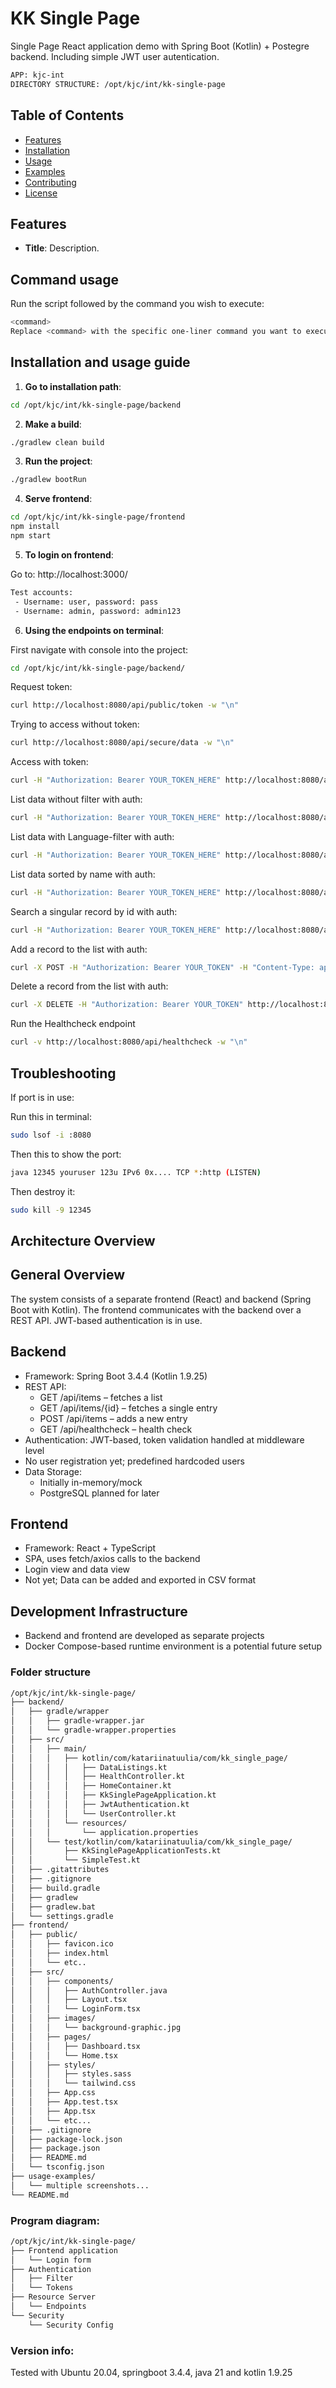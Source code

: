 # KK Single Page

Single Page React application demo with Spring Boot (Kotlin) + Postegre backend. Including simple JWT user autentication.

```bash
APP: kjc-int
DIRECTORY STRUCTURE: /opt/kjc/int/kk-single-page
```

## Table of Contents

- [Features](#features)
- [Installation](#installation)
- [Usage](#usage)
- [Examples](#examples)
- [Contributing](#contributing)
- [License](#license)

## Features

- **Title**: Description.

## Command usage

Run the script followed by the command you wish to execute:

```bash
<command>
Replace <command> with the specific one-liner command you want to execute.
```

## Installation and usage guide

1. **Go to installation path**:

```bash
cd /opt/kjc/int/kk-single-page/backend
```

2. **Make a build**:

```bash
./gradlew clean build
```

3. **Run the project**:

```bash
./gradlew bootRun
```

4. **Serve frontend**:

```bash
cd /opt/kjc/int/kk-single-page/frontend
npm install
npm start
```

5. **To login on frontend**:

Go to: http://localhost:3000/

```bash
Test accounts:
 - Username: user, password: pass
 - Username: admin, password: admin123
 ```

6. **Using the endpoints on terminal**:

First navigate with console into the project:
```bash
cd /opt/kjc/int/kk-single-page/backend/
```

Request token:
```bash
curl http://localhost:8080/api/public/token -w "\n"
```

Trying to access without token:
```bash
curl http://localhost:8080/api/secure/data -w "\n"
```

Access with token:
```bash
curl -H "Authorization: Bearer YOUR_TOKEN_HERE" http://localhost:8080/api/secure/data -w "\n"
```

List data without filter with auth:
```bash
curl -H "Authorization: Bearer YOUR_TOKEN_HERE" http://localhost:8080/api/data -w "\n"
```

List data with Language-filter with auth:
```bash
curl -H "Authorization: Bearer YOUR_TOKEN_HERE" http://localhost:8080/api/data?category=Language -w "\n"
```

List data sorted by name with auth:
```bash
curl -H "Authorization: Bearer YOUR_TOKEN_HERE" http://localhost:8080/api/data?sortBy=name&sortOrder=desc -w "\n"
```

Search a singular record by id with auth:
```bash
curl -H "Authorization: Bearer YOUR_TOKEN_HERE" http://localhost:8080/api/data/4 -w "\n"
```

Add a record to the list with auth:
```bash
curl -X POST -H "Authorization: Bearer YOUR_TOKEN" -H "Content-Type: application/json" -d '{"id":11,"name":"Javascript","category":"Language"}' http://localhost:8080/api/data -w "\n"
```

Delete a record from the list with auth:
```bash
curl -X DELETE -H "Authorization: Bearer YOUR_TOKEN" http://localhost:8080/api/data/99 -w "\n"
```

Run the Healthcheck endpoint
```bash
curl -v http://localhost:8080/api/healthcheck -w "\n"
```

## Troubleshooting

If port is in use:

Run this in terminal:
```bash
sudo lsof -i :8080
```

Then this to show the port:
```bash
java 12345 youruser 123u IPv6 0x.... TCP *:http (LISTEN)
```

Then destroy it:
```bash
sudo kill -9 12345
```

## Architecture Overview

## General Overview

The system consists of a separate frontend (React) and backend (Spring Boot with Kotlin). The frontend communicates with the backend over a REST API. JWT-based authentication is in use.

## Backend
* Framework: Spring Boot 3.4.4 (Kotlin 1.9.25)
* REST API:
  * GET /api/items – fetches a list
  * GET /api/items/{id} – fetches a single entry
  * POST /api/items – adds a new entry
  * GET /api/healthcheck – health check
* Authentication: JWT-based, token validation handled at middleware level
* No user registration yet; predefined hardcoded users
* Data Storage:
  * Initially in-memory/mock
  * PostgreSQL planned for later

## Frontend
* Framework: React + TypeScript
* SPA, uses fetch/axios calls to the backend
* Login view and data view
* Not yet; Data can be added and exported in CSV format

## Development Infrastructure
* Backend and frontend are developed as separate projects
* Docker Compose-based runtime environment is a potential future setup

### Folder structure
```bash
/opt/kjc/int/kk-single-page/
├── backend/
│   ├── gradle/wrapper
│   │   ├── gradle-wrapper.jar
│   │   └── gradle-wrapper.properties
│   ├── src/                     
│   │   ├── main/  
│   │   │   ├── kotlin/com/katariinatuulia/com/kk_single_page/ 
│   │   │   │   ├── DataListings.kt
│   │   │   │   ├── HealthController.kt
│   │   │   │   ├── HomeContainer.kt
│   │   │   │   ├── KkSinglePageApplication.kt
│   │   │   │   ├── JwtAuthentication.kt
│   │   │   │   └── UserController.kt
│   │   │   └── resources/
│   │   │       └── application.properties                    
│   │   └── test/kotlin/com/katariinatuulia/com/kk_single_page/
│   │       ├── KkSinglePageApplicationTests.kt
│   │       └── SimpleTest.kt
│   ├── .gitattributes
│   ├── .gitignore
│   ├── build.gradle
│   ├── gradlew
│   ├── gradlew.bat
│   └── settings.gradle
├── frontend/                     
│   ├── public/
│   │   ├── favicon.ico
│   │   ├── index.html
│   │   └── etc..
│   ├── src/
│   │   ├── components/
│   │   │   ├── AuthController.java
│   │   │   ├── Layout.tsx
│   │   │   └── LoginForm.tsx
│   │   ├── images/
│   │   │   └── background-graphic.jpg
│   │   ├── pages/
│   │   │   ├── Dashboard.tsx
│   │   │   └── Home.tsx
│   │   ├── styles/
│   │   │   ├── styles.sass
│   │   │   └── tailwind.css
│   │   ├── App.css
│   │   ├── App.test.tsx
│   │   ├── App.tsx
│   │   └── etc...
│   ├── .gitignore
│   ├── package-lock.json
│   ├── package.json
│   ├── README.md
│   └── tsconfig.json
├── usage-examples/
│   └── multiple screenshots...
└── README.md
```

### Program diagram:
```bash
/opt/kjc/int/kk-single-page/
├── Frontend application
│   └── Login form
├── Authentication
│   ├── Filter
│   └── Tokens
├── Resource Server
│   └── Endpoints
└── Security
    └── Security Config
```

### Version info:

Tested with Ubuntu 20.04, springboot 3.4.4, java 21 and kotlin 1.9.25
